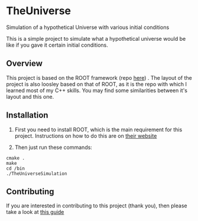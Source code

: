 # TheUniverse
Simulation of a hypothetical Universe with various initial conditions

This is a simple project to simulate what a hypothetical universe would be like if you gave it certain initial conditions.

## Overview

This project is based on the ROOT framework (repo [here](github.com/root-project/root)) . The layout of the project is also loosley based on that of ROOT, as it is the repo with which I learned most of my C++ skills. You may find some similarities between it's layout and this one.

## Installation

1. First you need to install ROOT, which is the main requirement for this project. Instructions on how to do this are on [their website](https://root.cern/install/)

2. Then just run these commands:

```shell
cmake .
make
cd /bin
./TheUniverseSimulation
```

## Contributing

If you are interested in contributing to this project (thank you), then please take a look at [this guide](https://github.com/AdvaitDhingra/TheUniverse/blob/master/CONTRIBUTING.md)


